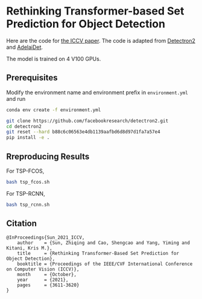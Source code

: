# Rethinking Transformer-based Set Prediction for Object Detection

Here are the code for [the ICCV paper](https://arxiv.org/abs/2011.10881). The code is adapted from [Detectron2](https://github.com/facebookresearch/detectron2) and [AdelaiDet](https://github.com/aim-uofa/AdelaiDet).

The model is trained on 4 V100 GPUs.

## Prerequisites

Modify the environment name and environment prefix in `environment.yml` and run

```bash
conda env create -f environment.yml
```

```bash
git clone https://github.com/facebookresearch/detectron2.git
cd detectron2
git reset --hard b88c6c06563e4db1139aafbd6d8d97d1fa7a57e4
pip install -e .
```

## Rreproducing Results

For TSP-FCOS,

```bash
bash tsp_fcos.sh
```

For TSP-RCNN,

```bash
bash tsp_rcnn.sh
```

## Citation
```
@InProceedings{Sun_2021_ICCV,
    author    = {Sun, Zhiqing and Cao, Shengcao and Yang, Yiming and Kitani, Kris M.},
    title     = {Rethinking Transformer-Based Set Prediction for Object Detection},
    booktitle = {Proceedings of the IEEE/CVF International Conference on Computer Vision (ICCV)},
    month     = {October},
    year      = {2021},
    pages     = {3611-3620}
}
```
